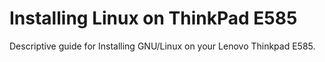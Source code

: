 # Installing Linux on ThinkPad E585
Descriptive guide for Installing GNU/Linux on your Lenovo Thinkpad E585.
